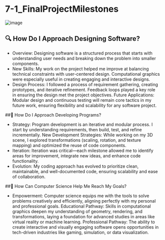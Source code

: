 # 7-1_FinalProjectMilestones
![image](https://github.com/user-attachments/assets/fbec07b2-506b-4e86-8773-0b70b5841ccc)

## 🔍 How Do I Approach Designing Software?
- Overview: Designing software is a structured process that starts with understanding user needs and breaking down the problem into smaller components.
- New Skills: My work on the project helped me improve at balancing technical constraints with user-centered design. Computational graphics were especially useful in creating engaging and interactive designs.
- Design Process: I followed a process of requirement gathering, creating prototypes, and iterative refinement. Feedback loops played a key role in ensuring the design met the project objectives.
Future Applications: Modular design and continuous testing will remain core tactics in my future work, ensuring flexibility and scalability for any software project.


##🔧 How Do I Approach Developing Programs?
- Strategy: Program development is an iterative and modular process. I start by understanding requirements, then build, test, and refine incrementally.
New Development Strategies: While working on my 3D scene, I explored transformations (scaling, rotation, and texture mapping) and optimized the reuse of code components.
- Iteration: Iteration was critical—each milestone allowed me to identify areas for improvement, integrate new ideas, and enhance code functionality.
- Evolution: My coding approach has evolved to prioritize clean, maintainable, and well-documented code, ensuring scalability and ease of collaboration.


##🚀 How Can Computer Science Help Me Reach My Goals?
- Empowerment: Computer science equips me with the tools to solve problems creatively and efficiently, aligning perfectly with my personal and professional goals.
Educational Pathway: Skills in computational graphics deepen my understanding of geometry, rendering, and transformations, laying a foundation for advanced studies in areas like virtual reality or machine learning.
Professional Pathway: The ability to create interactive and visually engaging software opens opportunities in tech-driven industries like gaming, simulation, or data visualization.

